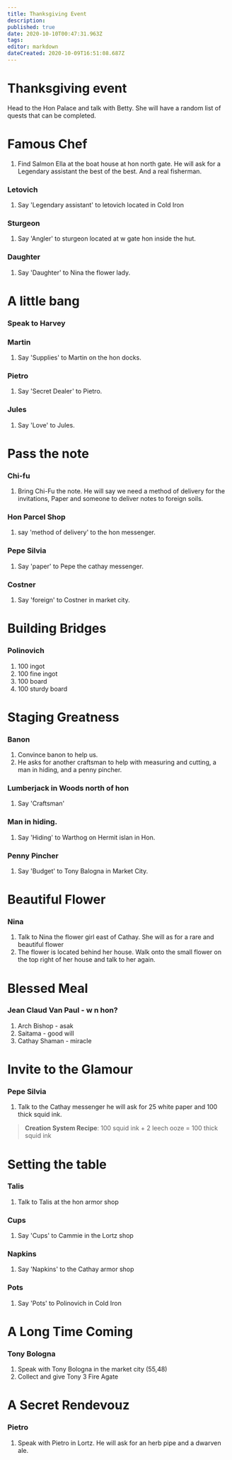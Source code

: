 ```yaml
---
title: Thanksgiving Event
description: 
published: true
date: 2020-10-10T00:47:31.963Z
tags: 
editor: markdown
dateCreated: 2020-10-09T16:51:08.687Z
---
```


# Thanksgiving event

Head to the Hon Palace and talk with Betty. She will have a random list of quests that can be completed.

# Famous Chef
1. Find Salmon Ella at the boat house at hon north gate. He will ask for a Legendary assistant the best of the best. And a real fisherman.
### Letovich
1. Say 'Legendary assistant' to letovich located in Cold Iron
### Sturgeon
1. Say 'Angler' to sturgeon located at w gate hon inside the hut.
### Daughter
1. Say 'Daughter' to Nina the flower lady.

# A little bang
### Speak to Harvey
### Martin
1. Say 'Supplies' to Martin on the hon docks.
### Pietro
1. Say 'Secret Dealer' to Pietro.
### Jules
1. Say 'Love' to Jules.

# Pass the note
### Chi-fu
1. Bring Chi-Fu the note. He will say we need a method of delivery for the invitations, Paper and someone to deliver notes to foreign soils.
### Hon Parcel Shop
1. say 'method of delivery' to the hon messenger.
### Pepe Silvia
1. Say 'paper' to Pepe the cathay messenger.
### Costner
1. Say 'foreign' to Costner in market city.

# Building Bridges
### Polinovich
1. 100 ingot
1. 100 fine ingot
1. 100 board
1. 100 sturdy board

# Staging Greatness
### Banon
1. Convince banon to help us.
2. He asks for another craftsman to help with measuring and cutting, a man in hiding, and a penny pincher. 
### Lumberjack in Woods north of hon
1. Say 'Craftsman' 
### Man in hiding.
1. Say 'Hiding' to Warthog on Hermit islan in Hon.
### Penny Pincher
1. Say 'Budget' to Tony Balogna in Market City.

# Beautiful Flower
### Nina
1. Talk to Nina the flower girl east of Cathay. She will as for a rare and beautiful flower
1. The flower is located behind her house. Walk onto the small flower on the top right of her house and talk to her again.

# Blessed Meal
### Jean Claud Van Paul - w n hon?
1. Arch Bishop - asak
1. Saitama - good will
1. Cathay Shaman - miracle

# Invite to the Glamour
### Pepe Silvia
1. Talk to the Cathay messenger he will ask for 25 white paper and 100 thick squid ink.
> **Creation System Recipe**: 100 squid ink + 2 leech ooze = 100 thick squid ink

# Setting the table
### Talis
1. Talk to Talis at the hon armor shop
### Cups
1. Say 'Cups' to Cammie in the Lortz shop 
### Napkins
1. Say 'Napkins' to the Cathay armor shop
### Pots
1. Say 'Pots' to Polinovich in Cold Iron

# A Long Time Coming
### Tony Bologna
1. Speak with Tony Bologna in the market city (55,48)
2. Collect and give Tony 3 Fire Agate

# A Secret Rendevouz
### Pietro
1. Speak with Pietro in Lortz. He will ask for an herb pipe and a dwarven ale.
